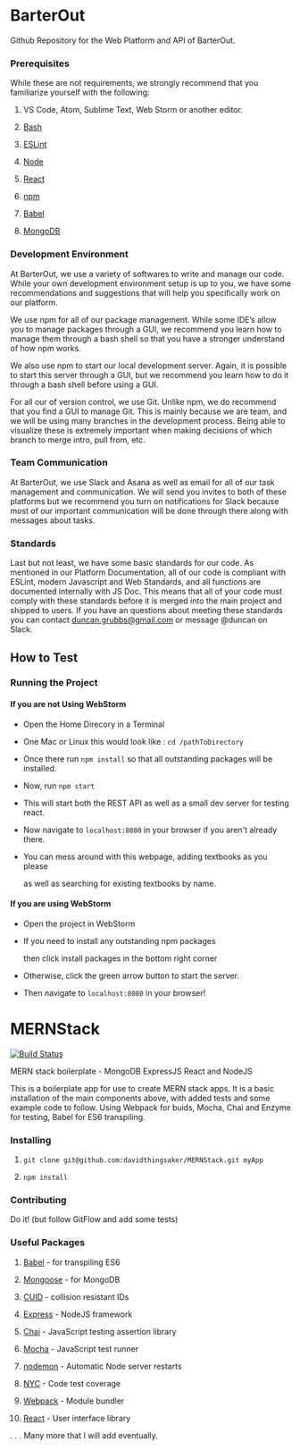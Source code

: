 # BarterOut

Github Repository for the Web Platform and API of BarterOut.

### Prerequisites

While these are not requirements, we strongly recommend that you familiarize yourself with the following:

1. VS Code, Atom, Sublime Text, Web Storm or another editor.

2. [Bash](https://en.wikipedia.org/wiki/Bash_(Unix_shell))

3. [ESLint](https://eslint.org/)

4. [Node](https://nodejs.org/en/)

5. [React](https://reactjs.org)

6. [npm](https://www.npmjs.com/)

7. [Babel](https://babeljs.io)

8. [MongoDB](https://www.mongodb.com/)

 
### Development Environment

At BarterOut, we use a variety of softwares to write and manage our code. While your own development environment setup is up to you, we have some recommendations and suggestions that will help you specifically work on our platform.


We use npm for all of our package management. While some IDE’s allow you to manage packages through a GUI, we recommend you learn how to manage them through a bash shell so that you have a stronger understand of how npm works.


We also use npm to start our local development server. Again, it is possible to start this server through a GUI, but we recommend you learn how to do it through a bash shell before using a GUI.


For all our of version control, we use Git. Unlike npm, we do recommend that you find a GUI to manage Git. This is mainly because we are team, and we will be using many branches in the development process. Being able to visualize these is extremely important when making decisions of which branch to merge intro, pull from, etc.


### Team Communication

At BarterOut, we use Slack and Asana as well as email for all of our task management and communication. We will send you invites to both of these platforms but we recommend you turn on notifications for Slack because most of our important communication will be done through there along with messages about tasks.


### Standards

Last but not least, we have some basic standards for our code. As mentioned in our Platform Documentation, all of our code is compliant with ESLint, modern Javascript and Web Standards, and all functions are documented internally with JS Doc. This means that all of your code must comply with these standards before it is merged into the main project and shipped to users. If you have an questions about meeting these standards you can contact duncan.grubbs@gmail.com or message @duncan on Slack.

## How to Test

### Running the Project

#### If you are not Using WebStorm
- Open the Home Direcory in a Terminal

- One Mac or Linux this would look like : `cd /pathToDirectory`

- Once there run `npm install` so that all outstanding packages will be installed.

- Now, run `npm start`

- This will start both the REST API as well as a small dev server for testing react.

- Now navigate to `localhost:8080` in your browser if you aren't already there.

- You can mess around with this webpage, adding textbooks as you please

	as well as searching for existing textbooks by name.

  

#### If you are using WebStorm

- Open the project in WebStorm

- If you need to install any outstanding npm packages

	then click install packages in the bottom right corner

- Otherwise, click the green arrow button to start the server.

- Then navigate to `localhost:8080` in your browser!

  

# MERNStack

  

[![Build Status](https://travis-ci.org/davidthingsaker/MERNStack.svg?branch=master)](https://travis-ci.org/davidthingsaker/MERNStack)

  

MERN stack boilerplate - MongoDB ExpressJS React and NodeJS

  

This is a boilerplate app for use to create MERN stack apps. It is a basic installation of the main components above, with added tests and some example code to follow. Using Webpack for buids, Mocha, Chai and Enzyme for testing, Babel for ES6 transpiling.

  

### Installing

  

1.  `git clone git@github.com:davidthingsaker/MERNStack.git myApp`

2.  `npm install`

  

### Contributing

  

Do it! (but follow GitFlow and add some tests)

  

### Useful Packages

  

1.  [Babel](https://babeljs.io) - for transpiling ES6

2.  [Mongoose](http://mongoosejs.com) - for MongoDB

3.  [CUID](https://github.com/ericelliott/cuid) - collision resistant IDs

4.  [Express](https://expressjs.com) - NodeJS framework

5.  [Chai](https://chaijs.com) - JavaScript testing assertion library

6.  [Mocha](https://mochajs.org) - JavaScript test runner

7.  [nodemon](http://nodemon.io) - Automatic Node server restarts

8.  [NYC](https://github.com/istanbuljs/nyc) - Code test coverage

9.  [Webpack](https://webpack.github.io) - Module bundler

10.  [React](https://reactjs.org) - User interface library

  

. . . Many more that I will add eventually.